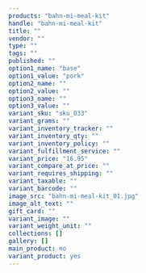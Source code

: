 ```yaml
---
products: "bahn-mi-meal-kit"
handle: "bahn-mi-meal-kit"
title: ""
vendor: ""
type: ""
tags: ""
published: ""
option1_name: "base"
option1_value: "pork"
option2_name: ""
option2_value: ""
option3_name: ""
option3_value: ""
variant_sku: "sku_033"
variant_grams: ""
variant_inventory_tracker: ""
variant_inventory_qty: ""
variant_inventory_policy: ""
variant_fulfillment_service: ""
variant_price: "16.95"
variant_compare_at_price: ""
variant_requires_shipping: ""
variant_taxable: ""
variant_barcode: ""
image_src: "bahn-mi-meal-kit_01.jpg"
image_alt_text: ""
gift_card: ""
variant_image: ""
variant_weight_unit: ""
collections: []
gallery: []
main_product: no
variant_product: yes
---
```





 

 

 

 

 

 

 

 

 

 

 

 

 

 

